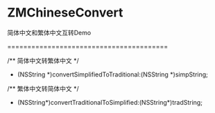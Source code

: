 # ZMChineseConvert

简体中文和繁体中文互转Demo

========================================

/** 简体中文转繁体中文 */
+ (NSString *)convertSimplifiedToTraditional:(NSString *)simpString;


/** 繁体中文转简体中文 */
+ (NSString*)convertTraditionalToSimplified:(NSString*)tradString;
